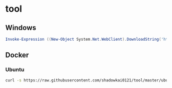 # tool
## Windows
```powershell
Invoke-Expression ((New-Object System.Net.WebClient).DownloadString('https://raw.githubusercontent.com/shadowkai0121/tool/master/windows_start.bat'))
```
## Docker

### Ubuntu
```bash
curl -s https://raw.githubusercontent.com/shadowkai0121/tool/master/ubuntu_docker_install.sh | sudo bash
```
